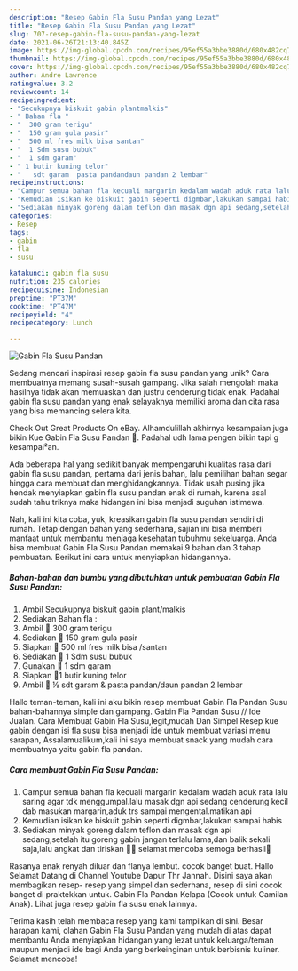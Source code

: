 ```yaml
---
description: "Resep Gabin Fla Susu Pandan yang Lezat"
title: "Resep Gabin Fla Susu Pandan yang Lezat"
slug: 707-resep-gabin-fla-susu-pandan-yang-lezat
date: 2021-06-26T21:13:40.845Z
image: https://img-global.cpcdn.com/recipes/95ef55a3bbe3880d/680x482cq70/gabin-fla-susu-pandan-foto-resep-utama.jpg
thumbnail: https://img-global.cpcdn.com/recipes/95ef55a3bbe3880d/680x482cq70/gabin-fla-susu-pandan-foto-resep-utama.jpg
cover: https://img-global.cpcdn.com/recipes/95ef55a3bbe3880d/680x482cq70/gabin-fla-susu-pandan-foto-resep-utama.jpg
author: Andre Lawrence
ratingvalue: 3.2
reviewcount: 14
recipeingredient:
- "Secukupnya biskuit gabin plantmalkis"
- " Bahan fla "
- "  300 gram terigu"
- "  150 gram gula pasir"
- "  500 ml fres milk bisa santan"
- "  1 Sdm susu bubuk"
- "  1 sdm garam"
- " 1 butir kuning telor"
- "   sdt garam  pasta pandandaun pandan 2 lembar"
recipeinstructions:
- "Campur semua bahan fla kecuali margarin kedalam wadah aduk rata lalu saring agar tdk menggumpal.lalu masak dgn api sedang cenderung kecil dab masukan margarin,aduk trs sampai mengental.matikan api"
- "Kemudian isikan ke biskuit gabin seperti digmbar,lakukan sampai habis"
- "Sediakan minyak goreng dalam teflon dan masak dgn api sedang,setelah itu goreng gabin jangan terlalu lama,dan balik sekali saja,lalu angkat dan tiriskan 👌🏻 selamat mencoba semoga berhasil💜"
categories:
- Resep
tags:
- gabin
- fla
- susu

katakunci: gabin fla susu 
nutrition: 235 calories
recipecuisine: Indonesian
preptime: "PT37M"
cooktime: "PT47M"
recipeyield: "4"
recipecategory: Lunch

---
```



![Gabin Fla Susu Pandan](https://img-global.cpcdn.com/recipes/95ef55a3bbe3880d/680x482cq70/gabin-fla-susu-pandan-foto-resep-utama.jpg)

Sedang mencari inspirasi resep gabin fla susu pandan yang unik? Cara membuatnya memang susah-susah gampang. Jika salah mengolah maka hasilnya tidak akan memuaskan dan justru cenderung tidak enak. Padahal gabin fla susu pandan yang enak selayaknya memiliki aroma dan cita rasa yang bisa memancing selera kita.

Check Out Great Products On eBay. Alhamdulillah akhirnya kesampaian juga bikin Kue Gabin Fla Susu Pandan 🤗. Padahal udh lama pengen bikin tapi g kesampai²an.

Ada beberapa hal yang sedikit banyak mempengaruhi kualitas rasa dari gabin fla susu pandan, pertama dari jenis bahan, lalu pemilihan bahan segar hingga cara membuat dan menghidangkannya. Tidak usah pusing jika hendak menyiapkan gabin fla susu pandan enak di rumah, karena asal sudah tahu triknya maka hidangan ini bisa menjadi suguhan istimewa.


Nah, kali ini kita coba, yuk, kreasikan gabin fla susu pandan sendiri di rumah. Tetap dengan bahan yang sederhana, sajian ini bisa memberi manfaat untuk membantu menjaga kesehatan tubuhmu sekeluarga. Anda bisa membuat Gabin Fla Susu Pandan memakai 9 bahan dan 3 tahap pembuatan. Berikut ini cara untuk menyiapkan hidangannya.

<!--inarticleads1-->

##### Bahan-bahan dan bumbu yang dibutuhkan untuk pembuatan Gabin Fla Susu Pandan:

1. Ambil Secukupnya biskuit gabin plant/malkis
1. Sediakan  Bahan fla :
1. Ambil  💜 300 gram terigu
1. Sediakan  💜 150 gram gula pasir
1. Siapkan  💜 500 ml fres milk bisa /santan
1. Sediakan  💜 1 Sdm susu bubuk
1. Gunakan  💜 1 sdm garam
1. Siapkan  💜1 butir kuning telor
1. Ambil  💜 ½ sdt garam &amp; pasta pandan/daun pandan 2 lembar


Hallo teman-teman, kali ini aku bikin resep membuat Gabin Fla Pandan Susu bahan-bahannya simple dan gampang. Gabin Fla Pandan Susu // Ide Jualan. Cara Membuat Gabin Fla Susu,legit,mudah Dan Simpel Resep kue gabin dengan isi fla susu bisa menjadi ide untuk membuat variasi menu sarapan, Assalamualikum,kali ini saya membuat snack yang mudah cara membuatnya yaitu gabin fla pandan. 

<!--inarticleads2-->

##### Cara membuat Gabin Fla Susu Pandan:

1. Campur semua bahan fla kecuali margarin kedalam wadah aduk rata lalu saring agar tdk menggumpal.lalu masak dgn api sedang cenderung kecil dab masukan margarin,aduk trs sampai mengental.matikan api
1. Kemudian isikan ke biskuit gabin seperti digmbar,lakukan sampai habis
1. Sediakan minyak goreng dalam teflon dan masak dgn api sedang,setelah itu goreng gabin jangan terlalu lama,dan balik sekali saja,lalu angkat dan tiriskan 👌🏻 selamat mencoba semoga berhasil💜


Rasanya enak renyah diluar dan flanya lembut. cocok banget buat. Hallo Selamat Datang di Channel Youtube Dapur Thr Jannah. Disini saya akan membagikan resep- resep yang simpel dan sederhana, resep di sini cocok banget di praktekkan untuk. Gabin Fla Pandan Kelapa (Cocok untuk Camilan Anak). Lihat juga resep gabin fla susu enak lainnya. 

Terima kasih telah membaca resep yang kami tampilkan di sini. Besar harapan kami, olahan Gabin Fla Susu Pandan yang mudah di atas dapat membantu Anda menyiapkan hidangan yang lezat untuk keluarga/teman maupun menjadi ide bagi Anda yang berkeinginan untuk berbisnis kuliner. Selamat mencoba!
